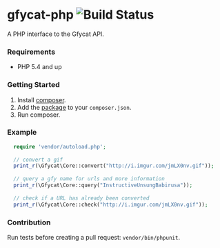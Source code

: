 gfycat-php ![Build Status](https://travis-ci.org/nehalvpatel/gfycat-php.svg)
==========

A PHP interface to the Gfycat API.

### Requirements
- PHP 5.4 and up

### Getting Started
1. Install [composer](https://getcomposer.org/download/).
2. Add the [package](https://packagist.org/packages/nehalvpatel/gfycat-php) to your `composer.json`.
3. Run composer.

### Example
```php
  require 'vendor/autoload.php';
  
  // convert a gif
  print_r(\Gfycat\Core::convert("http://i.imgur.com/jmLX0nv.gif"));
  
  // query a gfy name for urls and more information
  print_r(\Gfycat\Core::query("InstructiveUnsungBabirusa"));
  
  // check if a URL has already been converted
  print_r(\Gfycat\Core::check("http://i.imgur.com/jmLX0nv.gif"));
```

### Contribution
Run tests before creating a pull request: `vendor/bin/phpunit`.
